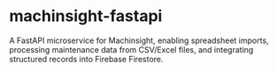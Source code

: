 # machinsight-fastapi
A FastAPI microservice for Machinsight, enabling spreadsheet imports, processing maintenance data from CSV/Excel files, and integrating structured records into Firebase Firestore.
